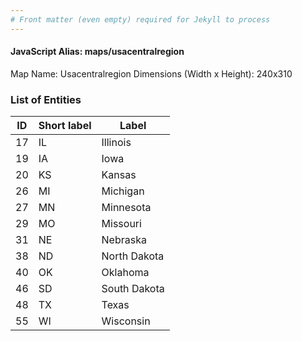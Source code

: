 ```yaml
---
# Front matter (even empty) required for Jekyll to process
---
```


#### JavaScript Alias: maps/usacentralregion

Map Name: Usacentralregion
Dimensions (Width x Height): 240x310





### List of Entities

ID | Short label | Label
---|---|---|
17|IL|Illinois
19|IA|Iowa
20|KS|Kansas
26|MI|Michigan
27|MN|Minnesota
29|MO|Missouri
31|NE|Nebraska
38|ND|North Dakota
40|OK|Oklahoma
46|SD|South Dakota
48|TX|Texas
55|WI|Wisconsin

